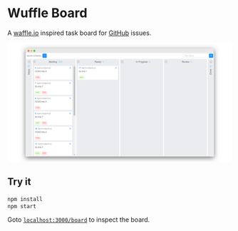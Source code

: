 # Wuffle Board

A [waffle.io](https://waffle.io) inspired task board for [GitHub](https://github.com) issues.

![Wuffle Screenshot](./docs/screenshot.png)



## Try it

```
npm install
npm start
```

Goto [`localhost:3000/board`](http://localhost:3000/board) to inspect the board.